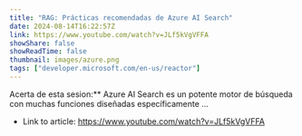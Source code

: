 ```yaml
---
title: "RAG: Prácticas recomendadas de Azure AI Search"
date: 2024-08-14T16:22:57Z
link: https://www.youtube.com/watch?v=JLf5kVgVFFA
showShare: false
showReadTime: false
thumbnail: images/azure.png
tags: ["developer.microsoft.com/en-us/reactor"]
---
```

Acerta de esta sesion:** Azure AI Search es un potente motor de búsqueda con muchas funciones diseñadas específicamente ...

- Link to article: https://www.youtube.com/watch?v=JLf5kVgVFFA